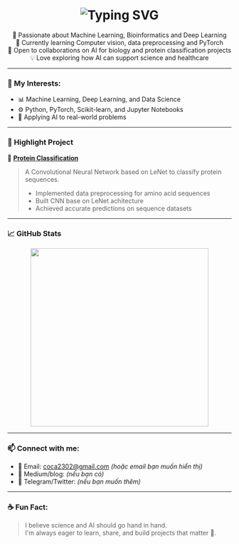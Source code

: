 <h1 align="center">
  <img src="https://readme-typing-svg.demolab.com?font=Fira+Code&size=28&pause=1000&center=true&vCenter=true&width=435&lines=Hi+there+%F0%9F%91%8B;I'm+Hoang+Viet+(Coca2302)" alt="Typing SVG" />
</h1>


<p align="center">
  🔬 Passionate about Machine Learning, Bioinformatics and Deep Learning <br>
  🌱 Currently learning Computer vision, data preprocessing and PyTorch <br>
  🚀 Open to collaborations on AI for biology and protein classification projects <br>
  💡 Love exploring how AI can support science and healthcare <br>
</p>

---

### 🧠 My Interests:
- 📊 Machine Learning, Deep Learning, and Data Science
- ⚙️ Python, PyTorch, Scikit-learn, and Jupyter Notebooks
- 🧪 Applying AI to real-world problems

---

### 📌 Highlight Project

🔗 [**Protein Classification**](https://github.com/Coca2302/protein_classification)  
> A Convolutional Neural Network based on LeNet to classify protein sequences.  
> - Implemented data preprocessing for amino acid sequences  
> - Built CNN base on LeNet achitecture
> - Achieved accurate predictions on sequence datasets  

---

### 📈 GitHub Stats

<p align="center">
  <img src="https://github-readme-stats.vercel.app/api?username=Coca2302&show_icons=true&theme=tokyonight" width="400">
</p>

---

### 📫 Connect with me:
- 📧 Email: coca2302@gmail.com *(hoặc email bạn muốn hiển thị)*
- 🧪 Medium/blog: *(nếu bạn có)*
- 💬 Telegram/Twitter: *(nếu bạn muốn thêm)*

---

### ☕ Fun Fact:
> I believe science and AI should go hand in hand.  
> I'm always eager to learn, share, and build projects that matter 🚀.

